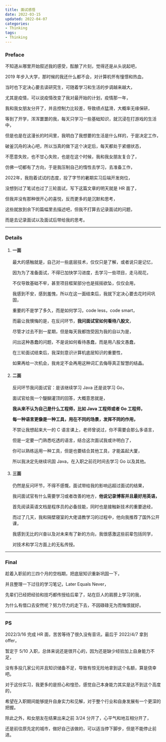 ```yaml
---
title: 面试感悟
date: 2022-03-15
updated: 2022-04-07
categories:
- Thinking
tags:
- Thinking
---
```


<escape><!--more--></escape>

### Preface

不知道从哪里开始叙述我的感受，酝酿了片刻，觉得还是从头说起吧，

2019 年步入大学，那时候的我还什么都不会，对计算机怀有憧憬和热血，

当时也下定决心要去读研究生，可随着学习和生活的步调越来越大，

尤其是疫情，可以说疫情改变了我对最开始的计划，疫情那一年，

我和我女朋友分开了，并且控制力比较差，导致绩点猛滑，大概率无缘保研，

等到了开学，浑浑噩噩的我，每天只学习一些基础知识，就沉浸在打游戏的生活中，

但是也是在这漫长的时间里，我明白了我想要的生活是什么样的，于是决定工作，

破釜沉舟的决心吧，所以当真的做下这个决定后，每天都处于紧绷状态，

不愿意失败，也不甘心失败，也是在这个时候，我和我女朋友复合了，

仿佛一切都有了方向，于是我压制自己的惰性去学习，去准备工作，

2022年，我抱着试试的态度，投了字节的暑期实习后端开发岗位，

没想到过了笔试也过了三轮面试，写下这篇文章的明天就是 HR 面了，

但我并没有那种很开心的喜悦，反而更多的是沉默和思考，

这些就放到余下的篇幅里去描述吧，但我不打算去记录面试的问题，

而是去记录面试以及面试后带给我的思考。

---

### Details

1. #### 一面

   最大的感触就是，自己对一些底层技术，仅仅只是了解，或者说只是记忆，

   因为为了准备面试，不得已加快学习进度，去学习一些项目，走马观花，

   不仅导致基础不牢，甚至项目框架部分也是摇摇欲坠，仅仅会用，

   我感到不安，感到羞愧，所以在这一面结束后，我就下定决心要去花时间巩固，

   重要的不是学了多久，而是如何学习，code less，code smart，

   而最让我懊悔的是，在反问环节，**我问面试官如何看待八股文**，

   尽管才过去不到一星期，但是每天我都饱受因为我的自以为是，

   问出这种愚蠢的问题，不是说如何看待愚蠢，而是用八股文愚蠢，

   在三轮面试结束后，我深刻意识计算机底层知识的重要性，

   如果再给一次机会，我肯定不会再用这种词汇去侮辱真正智慧的结晶。

2. #### 二面

   反问环节我问面试官：是该继续学习 Java 还是说学习 Go，

   面试官给我一个醍醐灌顶的回答，大概意思就是，

   **我从来不认为自己是什么工程师，比如 Java 工程师或者 Go 工程师，**

   **每一种语言更像是一种工具，用在不同的场景，发挥不同的作用，**

   不禁让我想起来大一的 C 语言课上，老师曾说过，你不需要会那么多语言，

   但是一定要一门熟悉吃透的语言，结合这次面试我或许明白了，

   你可以熟练运用一种工具，但是也要结合其他工具，才能盖起大厦，

   所以我决定先继续巩固 Java，在入职之前花时间去学习 Go 以及其他。

3. #### 三面

   仍然是反问环节，不得不感慨，面试带给我的影响远超过面试的结果，

   我问面试官有什么需要学习或者改善的地方，**他说记录博客并且最好用英语，**

   首先阅读英语文档是程序员的必备技能，同时也是接触新技术的重要途经，

   而过了几天，我和隔壁寝室的大佬请教学习的过程中，他向我推荐了国外公开课，

   我感到无比的兴奋以及对未来有了新的方向，我很感激这些前辈包括同学，

   对技术和学习方面上的无私传授。

-----

### Final

趁着入职前的三四个月的空档期，把底层知识重新巩固一下，

并且整理一下过往的学习笔记，Later Equals Never，

先辈们已经把经验和技巧都传授给后辈了，站在巨人的肩膀上学习的我，

为什么有借口去安然呢？努力尽力的走下去，不因碌碌无为而悔恨就好。

----

### PS

2022/3/16 完成 HR 面，苦苦等待了很久没有音讯，最后于 2022/4/7 拿到 offer，

暂定于 5/10 入职，总体来说还是很开心的，因为还是缺少经验加上自身能力不足，

没有多投几家公司并且知识储备不足，导致有惊无险地拿到这个名额，算是侥幸吧。

对于这份实习，我更多的是担心和惶恐，感觉自己本身能力其实是达不到这个高度的，

希望在入职期间能够提升自身实力和见解，对于整个行业和自身发展有一个更深的把握。



除此之外，和女朋友在结果出来之前 3/24 分开了，心平气和地互相分开了，

还是前往原先定的城市，做好自己该做的，可以适当停下脚步，但是不能停止前进。

